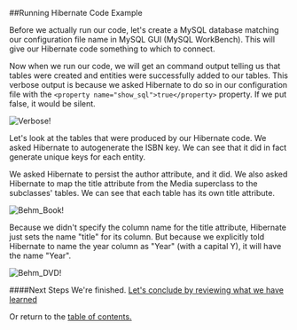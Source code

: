 ##Running Hibernate Code Example

Before we actually run our code, let's create a MySQL database matching our configuration
file name in MySQL GUI (MySQL WorkBench). This will give our Hibernate code something
to which to connect. 

Now when we run our code, we will get an command output telling us that tables were
created and entities were successfully added to our tables. This verbose output
is because we asked Hibernate to do so in our configuration file with the 
```<property name="show_sql">true</property>``` property. If we put false, it would be
silent.

![Verbose!](https://github.com/trekbaum/present/blob/master/orm/resourses/verbose.png "Verbose")

Let's look at the tables that were produced by our Hibernate code. We asked Hibernate
to autogenerate the ISBN key. We can see that it did in fact generate unique keys for
each entity.

We asked Hibernate to persist the author attribute, and it did. We also asked Hibernate
to map the title attribute from the Media superclass to the subclasses' tables.
We can see that each table has its own title attribute.

![Behm_Book!](https://github.com/trekbaum/present/blob/master/orm/resourses/behm_book.png "Behm_Book")

Because we didn't specify the column name for the title attribute, Hibernate just sets the name "title"
for its column. But because we explicitly told Hibernate to name the year column as "Year"
(with a capital Y), it will have the name "Year".

![Behm_DVD!](https://github.com/trekbaum/present/blob/master/orm/resourses/behm_dvd.png "Behm_DVD")

####Next Steps
We're finished. [Let's conclude by reviewing what we have learned](https://github.com/trekbaum/present/blob/master/orm/conclusion.md)

Or return to the [table of contents.](https://github.com/trekbaum/present/blob/master/orm/README.md)
